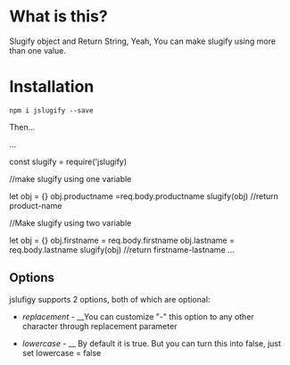 
# What is this?
Slugify object and Return String, Yeah, You can make slugify using more than one value. 




# Installation

`npm i jslugify --save`

Then...

...

const slugify = require('jslugify)

//make slugify using one variable

let obj = {}
obj.productname =req.body.productname
slugify(obj) //return product-name

//Make slugify using two variable

let obj = {}
obj.firstname = req.body.firstname
obj.lastname = req.body.lastname
slugify(obj) //return firstname-lastname
...

## Options
jslufigy supports 2 options, both of which are optional:
* *replacement* - __You can customize "-" this option to any other     character through replacement  parameter

* *lowercase* - __ By default it is true. But you can turn this into false, just set lowercase = false
